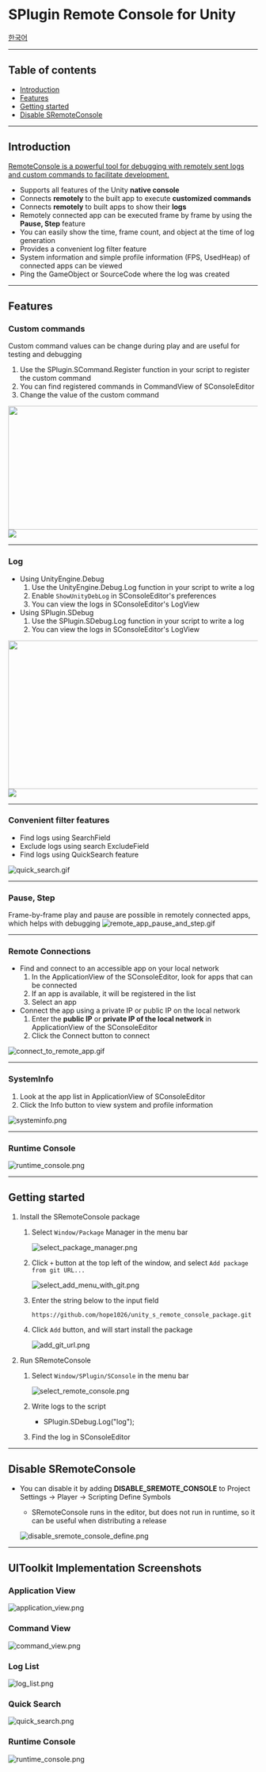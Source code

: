 # SPlugin Remote Console for Unity
[한국어](Documentation%7E%2FREADME_KR.md)
- - -
## Table of contents
* [Introduction](#introduction)
* [Features](#features)
* [Getting started](#getting-started)
* [Disable SRemoteConsole](#disable-sremoteconsole)

- - -
## Introduction
[RemoteConsole is a powerful tool for debugging with remotely sent logs and custom commands to facilitate development.](https://www.youtube.com/watch?v=Da6OSc6FiX8)
* Supports all features of the Unity **native console**
* Connects **remotely** to the built app to execute **customized commands**
* Connects **remotely** to built apps to show their **logs**
* Remotely connected app can be executed frame by frame by using the **Pause, Step** feature
* You can easily show the time, frame count, and object at the time of log generation
* Provides a convenient log filter feature
* System information and simple profile information (FPS, UsedHeap) of connected apps can be viewed
* Ping the GameObject or SourceCode where the log was created

- - -
## Features
### Custom commands
Custom command values can be change during play and are useful for testing and debugging
1. Use the SPlugin.SCommand.Register function in your script to register the custom command
2. You can find registered commands in CommandView of SConsoleEditor
3. Change the value of the custom command

<img src="Documentation~/Images%2Fregister_commands_code.png" width="600" height="250">
<img src="Documentation~/Images%2Fapply_commands_to_remote_app.gif">

- - - 

### Log
* Using UnityEngine.Debug
    1. Use the UnityEngine.Debug.Log function in your script to write a log
    2. Enable `ShowUnityDebLog` in SConsoleEditor's preferences
    3. You can view the logs in SConsoleEditor's LogView
* Using SPlugin.SDebug
    1. Use the SPlugin.SDebug.Log function in your script to write a log
    2. You can view the logs in SConsoleEditor's LogView
       
<img src="Documentation~/Images%2Flog_code.png" width="600" height="300">
<img src="Documentation~/Images%2Fshow_log_from_remote_app.gif">

- - -

### Convenient filter features
* Find logs using SearchField
* Exclude logs using search ExcludeField
* Find logs using QuickSearch feature
  
![quick_search.gif](Documentation~/Images%2Fquick_search.gif)

- - -

### Pause, Step
Frame-by-frame play and pause are possible in remotely connected apps, which helps with debugging
![remote_app_pause_and_step.gif](Documentation~/Images%2Fremote_app_pause_and_step.gif)
- - -

### Remote Connections
* Find and connect to an accessible app on your local network
    1. In the ApplicationView of the SConsoleEditor, look for apps that can be connected
    2. If an app is available, it will be registered in the list
    3. Select an app
* Connect the app using a private IP or public IP on the local network
    1. Enter the **public IP** or **private IP of the local network** in ApplicationView of the SConsoleEditor
    2. Click the Connect button to connect

![connect_to_remote_app.gif](Documentation~/Images%2Fconnect_to_remote_app.gif)
- - -

### SystemInfo
1. Look at the app list in ApplicationView of SConsoleEditor
2. Click the Info button to view system and profile information

![systeminfo.png](Documentation~%2FImages%2Fuitoolkit%2Fapplication_view.png)
- - -

### Runtime Console

![runtime_console.png](Documentation~%2FImages%2Fuitoolkit%2Fruntime_console.png)
- - -

## Getting started
1. Install the SRemoteConsole package
    1. Select `Window/Package` Manager in the menu bar
       
       ![select_package_manager.png](Documentation%7E%2FImages%2Finstall%2Fselect_package_manager.png)
       
    2. Click `+` button at the top left of the window, and select `Add package from git URL...`
       
       ![select_add_menu_with_git.png](Documentation%7E%2FImages%2Finstall%2Fselect_add_menu_with_git.png)
       
    3. Enter the string below to the input field
       
       `https://github.com/hope1026/unity_s_remote_console_package.git`
       
    4. Click `Add` button, and will start install the package
       
       ![add_git_url.png](Documentation%7E%2FImages%2Finstall%2Fadd_git_url.png)
       
2. Run SRemoteConsole
   1. Select `Window/SPlugin/SConsole` in the menu bar
      
      ![select_remote_console.png](Documentation%7E%2FImages%2Finstall%2Fselect_remote_console.png)

   2. Write logs to the script
       - SPlugin.SDebug.Log("log");
   3. Find the log in SConsoleEditor

- - -
## Disable SRemoteConsole
* You can disable it by adding **DISABLE_SREMOTE_CONSOLE** to Project Settings -> Player -> Scripting Define Symbols
  * SRemoteConsole runs in the editor, but does not run in runtime, so it can be useful when distributing a release

  ![disable_sremote_console_define.png](Documentation%7E%2FImages%2Fdisable_sremote_console_define.png)

- - -
## UIToolkit Implementation Screenshots

### Application View
![application_view.png](Documentation~%2FImages%2Fuitoolkit%2Fapplication_view.png)

### Command View
![command_view.png](Documentation~%2FImages%2Fuitoolkit%2Fcommand_view.png)

### Log List
![log_list.png](Documentation~%2FImages%2Fuitoolkit%2Flog_list.png)

### Quick Search
![quick_search.png](Documentation~%2FImages%2Fuitoolkit%2Fquick_search.png)

### Runtime Console
![runtime_console.png](Documentation~%2FImages%2Fuitoolkit%2Fruntime_console.png)